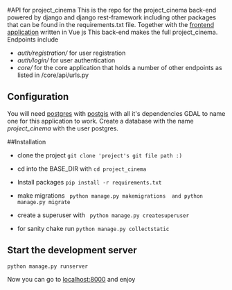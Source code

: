 #API for project_cinema
This is the repo for the project_cinema back-end powered by django and django rest-framework
including other packages that can be found in the requirements.txt file. Together with the [frontend
application]() written in Vue js This back-end makes the full project_cinema. Endpoints include
* _auth/registration/_ for user registration
* _auth/login/_ for user authentication
* _core/_ for the core application that holds a number of other endpoints as listed in /core/api/urls.py

## Configuration
You will need [postgres]() with [postgis]() with all it's dependencies GDAL to name one
for this application to work. Create a database with the name _project_cinema_ with the user postgres.

##Installation
* clone the project
```git clone 'project's git file path :)```
  
* cd into the BASE_DIR with
  ```cd project_cinema```
* Install packages
```pip install -r requirements.txt```
  
* make migrations 
``` python manage.py makemigrations  and python manage.py migrate```
  
* create a superuser with
``` python manage.py createsuperuser```
  
* for sanity chake run 
```python manage.py collectstatic```

## Start the development server
``python manage.py runserver``

Now you can go to [localhost:8000]() and enjoy
